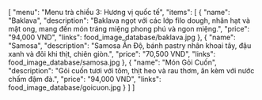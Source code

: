 [
    "menu": "Menu trà chiều 3: Hương vị quốc tế",
    "items": [
        {
        "name": "Baklava",
        "description": "Baklava ngọt với các lớp filo dough, nhân hạt và mật ong, mang đến món tráng miệng phong phú và ngon miệng.",
        "price": "94,000 VND",
        "links": food_image_database/baklava.jpg
        },
        {
        "name": "Samosa",
        "description": "Samosa Ấn Độ, bánh pastry nhân khoai tây, đậu xanh và đôi khi thịt, chiên giòn.",
        "price": "70,500 VND",
        "links": food_image_database/samosa.jpg
        },
        {
        "name": "Món Gỏi Cuốn",
        "description": "Gỏi cuốn tươi với tôm, thịt heo và rau thơm, ăn kèm với nước chấm đậm đà.",
        "price": "94,000 VND",
        "links": food_image_database/goicuon.jpg
        }
    ]
]